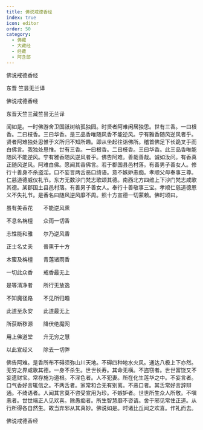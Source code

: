 ```yaml
---
title: 佛说戒德香经
index: true
icon: editor
order: 50
category:
  - 佛藏
  - 大藏经
  - 经藏
  - 阿含部
---
```


  佛说戒德香经  

东晋 竺昙无兰译  

佛说戒德香经  

东晋天竺三藏竺昙无兰译  

闻如是。一时佛游舍卫国祇树给孤独园。时贤者阿难闲居独思。世有三香。一曰根香。二曰枝香。三曰华香。是三品香唯随风香不能逆风。宁有雅香随风逆风者乎。贤者阿难独处思惟于义所归不知所趣。即从坐起往诣佛所。稽首佛足下长跪叉手而白佛言。我独处思惟。世有三香。一曰根香。二曰枝香。三曰华香。此三品香唯能随风不能逆风。宁有雅香随风逆风者乎。佛告阿难。善哉善哉。诚如汝问。有香真正随风逆风。阿难白佛。愿闻其香佛言。若于郡国县邑村落。有善男子善女人。修行十善身不杀盗淫。口不妄言两舌恶口绮语。意不嫉妒恚痴。孝顺父母奉事三尊。仁慈道德威仪礼节。东方无数沙门梵志歌颂其德。南西北方四维上下沙门梵志咸歌其德。某郡国土县邑村落。有善男子善女人。奉行十善敬事三宝。孝顺仁慈道德恩义不失礼节。是香名曰随风逆风靡不周。照十方宣德一切蒙赖。佛时颂曰。  

虽有美香花　　不能逆风熏  

不息名栴檀　　众雨一切香  

志性能和雅　　尔乃逆风香  

正士名丈夫　　普熏于十方  

木蜜及栴檀　　青莲诸雨香  

一切此众香　　戒香最无上  

是等清净者　　所行无放逸  

不知魔径路　　不见所归趣  

此道至永安　　此道最无上  

所获断秽源　　降伏绝魔网  

用上佛道堂　　升无穷之慧  

以此宣经义　　除去一切弊  

佛告阿难。是香所布不碍须弥山川天地。不碍四种地水火风。通达八极上下亦然。无穷之界咸歌其德。一身不杀生。世世长寿。其命无横。不盗窃者。世世富饶又不妄遗财宝。常存施为道根。不淫色者。人不犯妻。所在化生莲华之中。不妄言者。口气香好言辄信之。不两舌者。家常和合无有别离。不恶口者。其舌常好言辞辩通。不绮语者。人闻其言莫不咨受宣用为珍。不嫉妒者。世世所生众人所敬。不嗔恚者。世世端正人见欢喜。除愚痴者。所生智慧靡不咨请。舍于邪见常住正道。从行所得各自然生。故当弃邪从其真妙。佛说如是。时诸比丘闻之欢喜。作礼而去。  

佛说戒德香经  

